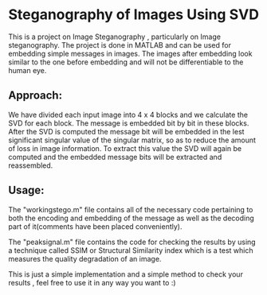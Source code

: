 # Steganography of Images Using SVD 
 This is a project on Image Steganography , particularly on Image steganography. The project is done in MATLAB and can be used for embedding simple messages in images. The images after embedding look similar to the one before embedding and will not be differentiable to the human eye. 

## Approach:
We have divided each input image into 4 x 4 blocks and we calculate the SVD for each block.
The message is embedded bit by bit in these blocks. After the SVD is computed the message bit will be embedded in the lest significant singular value of the singular matrix, so as to reduce the amount of loss in image information. To extract this value the SVD will again be computed and the embedded message bits will be extracted and reassembled.
 
 ## Usage:
 
The "workingstego.m" file contains all of the necessary code pertaining to both the encoding and embedding of the message as well as the decoding part of it(comments have been placed conveniently).

The "peaksignal.m" file contains the code for checking the results by using a technique called SSIM or Structural Similarity index which is a test which measures the quality degradation of an image.

This is just a simple implementation and a simple method to check your results , feel free to use it in any way you want to :) 

 
